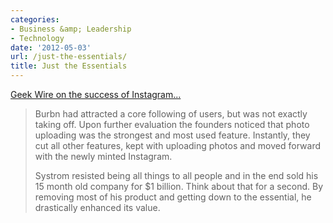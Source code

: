 ```yaml
---
categories:
- Business &amp; Leadership
- Technology
date: '2012-05-03'
url: /just-the-essentials/
title: Just the Essentials
---
```


<a href="http://www.geekwire.com/2012/instagrams-billion-dollar-idea-wasnt-photos/">Geek Wire on the success of Instagram...</a>

<blockquote>Burbn had attract­ed a core fol­low­ing of users, but was not exact­ly tak­ing off. Upon fur­ther eval­u­a­tion the founders noticed that photo upload­ing was the strongest and most used fea­ture. Instant­ly, they cut all other fea­tures, kept with upload­ing pho­tos and moved for­ward with the newly mint­ed Insta­gram.

Sys­trom resist­ed being all things to all peo­ple and in the end sold his 15 month old com­pa­ny for $1 bil­lion.  Think about that  for a sec­ond.  By remov­ing most of his prod­uct and get­ting down to the essen­tial, he dras­ti­cal­ly enhanced its value.</blockquote>